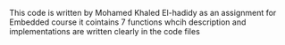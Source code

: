 This code is written by Mohamed Khaled El-hadidy as an assignment for Embedded course
it cointains 7 functions whcih description and implementations are written clearly in the code files
